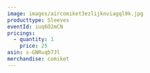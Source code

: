 ```yaml
---
image: images/aircomiket3ezlijknviagql9k.jpg
producttype: Sleeves
eventId: iuq6O2mCN
pricings:
  - quantity: 1
    price: 25
asin: s-GNRuqb7Jl
merchandise: comiket
---
```

